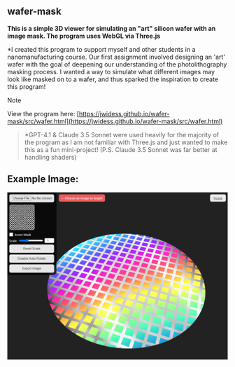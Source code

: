## wafer-mask

**This is a simple 3D viewer for simulating an "art" silicon wafer with an image mask. The program uses WebGL via Three.js**  

\*I created this program to support myself and other students in a nanomanufacturing course. Our first assignment involved designing an 'art' wafer with the goal of deepening our understanding of the photolithography masking process. I wanted a way to simulate what different images may look like masked on to a wafer, and thus sparked the inspiration to create this program!

> [!Note]
> View the program here: [https://jwidess.github.io/wafer-mask/src/wafer.html](https://jwidess.github.io/wafer-mask/src/wafer.html)

> \*GPT-4.1 & Claude 3.5 Sonnet were used heavily for the majority of the program as I am not familiar with Three.js and just wanted to make this as a fun mini-project! (P.S. Claude 3.5 Sonnet was far better at handling shaders)

## Example Image:
![Example Image](https://github.com/jwidess/wafer-mask/blob/main/example.png?raw=true)
